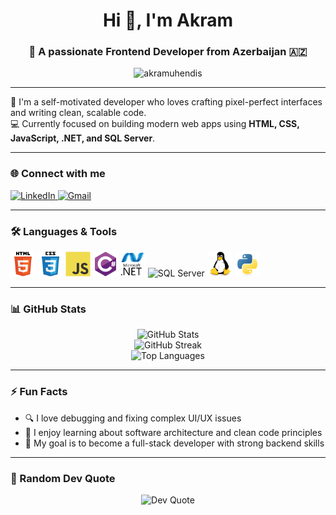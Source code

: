 <!-- HEADER -->
<h1 align="center">Hi 👋, I'm Akram</h1>
<h3 align="center">🚀 A passionate Frontend Developer from Azerbaijan 🇦🇿</h3>

<p align="center">
  <img src="https://komarev.com/ghpvc/?username=akramuhendis&label=Profile%20Views&color=0e75b6&style=flat" alt="akramuhendis" />
</p>

---

<!-- SHORT ABOUT -->
🌟 I'm a self-motivated developer who loves crafting pixel-perfect interfaces and writing clean, scalable code.  
💻 Currently focused on building modern web apps using **HTML, CSS, JavaScript, .NET, and SQL Server**.

---

### 🌐 Connect with me

<p align="left">
  <a href="https://www.linkedin.com/in/akram-akram/" target="_blank">
    <img src="https://img.shields.io/badge/LinkedIn-0A66C2?style=for-the-badge&logo=linkedin&logoColor=white" alt="LinkedIn"/>
  </a>
 <a href="mailto:akram.mehdiyev@gmail.com" target="_blank">
    <img src="https://img.shields.io/badge/Gmail-D14836?style=for-the-badge&logo=gmail&logoColor=white" alt="Gmail"/>
  </a>
</p>

---

### 🛠️ Languages & Tools

<p align="left">
  <img src="https://raw.githubusercontent.com/devicons/devicon/master/icons/html5/html5-original-wordmark.svg" alt="HTML5" width="40" height="40"/>
  <img src="https://raw.githubusercontent.com/devicons/devicon/master/icons/css3/css3-original-wordmark.svg" alt="CSS3" width="40" height="40"/>
  <img src="https://raw.githubusercontent.com/devicons/devicon/master/icons/javascript/javascript-original.svg" alt="JavaScript" width="40" height="40"/>
  <img src="https://raw.githubusercontent.com/devicons/devicon/master/icons/csharp/csharp-original.svg" alt="C#" width="40" height="40"/>
  <img src="https://raw.githubusercontent.com/devicons/devicon/master/icons/dot-net/dot-net-original-wordmark.svg" alt=".NET" width="40" height="40"/>
  <img src="https://www.svgrepo.com/show/303229/microsoft-sql-server-logo.svg" alt="SQL Server" width="40" height="40"/>
  <img src="https://raw.githubusercontent.com/devicons/devicon/master/icons/linux/linux-original.svg" alt="Linux" width="40" height="40"/>
  <img src="https://raw.githubusercontent.com/devicons/devicon/master/icons/python/python-original.svg" alt="Python" width="40" height="40"/>
</p>

---

### 📊 GitHub Stats

<p align="center">
  <img src="https://github-readme-stats.vercel.app/api?username=akramuhendis&show_icons=true&theme=radical" alt="GitHub Stats" />
  <br/>
  <img src="https://github-readme-streak-stats.herokuapp.com/?user=akramuhendis&theme=radical" alt="GitHub Streak" />
  <br/>
  <img src="https://github-readme-stats.vercel.app/api/top-langs/?username=akramuhendis&layout=compact&theme=radical" alt="Top Languages" />
</p>

---

### ⚡ Fun Facts

- 🔍 I love debugging and fixing complex UI/UX issues
- 🧠 I enjoy learning about software architecture and clean code principles
- 🎯 My goal is to become a full-stack developer with strong backend skills

---

### 💬 Random Dev Quote

<p align="center">
  <img src="https://quotes-github-readme.vercel.app/api?type=horizontal&theme=radical" alt="Dev Quote" />
</p>
